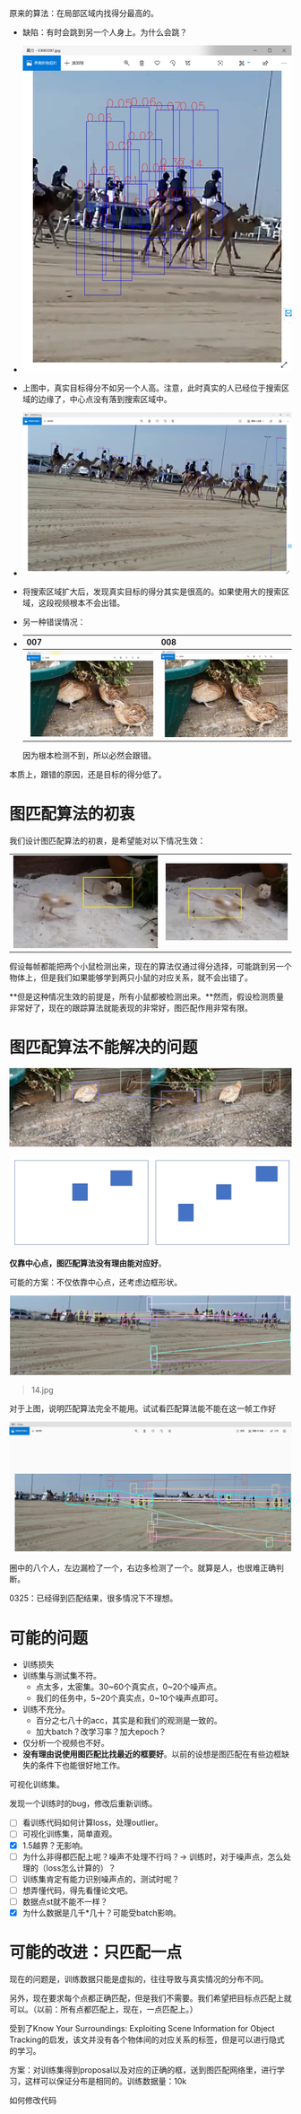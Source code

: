 原来的算法：在局部区域内找得分最高的。

- 缺陷：有时会跳到另一个人身上。为什么会跳？

- <img src="实验.assets/image-20200326095923236.png" alt="image-20200326095923236" style="zoom: 200%;" />

- 上图中，真实目标得分不如另一个人高。注意，此时真实的人已经位于搜索区域的边缘了，中心点没有落到搜索区域中。

- ![image-20200326100200757](实验.assets/image-20200326100200757.png)

- 将搜索区域扩大后，发现真实目标的得分其实是很高的。如果使用大的搜索区域，这段视频根本不会出错。

- 另一种错误情况：

- | 007                                                          | 008                                                          |
  | ------------------------------------------------------------ | ------------------------------------------------------------ |
  | ![image-20200326101259255](实验.assets/image-20200326101259255.png) | ![image-20200326101308282](实验.assets/image-20200326101308282.png) |

  因为根本检测不到，所以必然会跟错。

本质上，跟错的原因，还是目标的得分低了。

# 图匹配算法的初衷

我们设计图匹配算法的初衷，是希望能对以下情况生效：

|                                                              |                                                              |
| ------------------------------------------------------------ | ------------------------------------------------------------ |
| ![image-20200326102811559](实验.assets/image-20200326102811559.png) | ![image-20200326102823418](实验.assets/image-20200326102823418.png) |

假设每帧都能把两个小鼠检测出来，现在的算法仅通过得分选择，可能跳到另一个物体上，但是我们如果能够学到两只小鼠的对应关系，就不会出错了。

**但是这种情况生效的前提是，所有小鼠都被检测出来。**然而，假设检测质量非常好了，现在的跟踪算法就能表现的非常好，图匹配作用非常有限。

# 图匹配算法不能解决的问题

![image-20200326111246611](实验.assets/image-20200326111246611.png)

![image-20200326111320159](实验.assets/image-20200326111320159.png)

**仅靠中心点，图匹配算法没有理由能对应好**。

可能的方案：不仅依靠中心点，还考虑边框形状。

![image-20200326112714132](实验.assets/image-20200326112714132.png)

> 14.jpg

对于上图，说明匹配算法完全不能用。试试看匹配算法能不能在这一帧工作好

![image-20200326164815994](实验.assets/image-20200326164815994.png)

圈中的八个人，左边漏检了一个，右边多检测了一个。就算是人，也很难正确判断。

0325：已经得到匹配结果，很多情况下不理想。

# 可能的问题

- 训练损失
- 训练集与测试集不符。
  - 点太多，太密集。30~60个真实点，0~20个噪声点。
  - 我们的任务中，5~20个真实点，0~10个噪声点即可。
- 训练不充分。
  - 百分之七八十的acc，其实是和我们的观测是一致的。
  - 加大batch？改学习率？加大epoch？
- 仅分析一个视频也不好。
- **没有理由说使用图匹配比找最近的框要好**。以前的设想是图匹配在有些边框缺失的条件下也能很好地工作。

可视化训练集。

发现一个训练时的bug，修改后重新训练。

- [ ] 看训练代码如何计算loss，处理outlier。
- [ ] 可视化训练集，简单直观。
- [x] 1.5越界？无影响。
- [ ] 为什么非得都匹配上呢？噪声不处理不行吗？-> 训练时，对于噪声点，怎么处理的（loss怎么计算的）？
- [ ] 训练集肯定有能力识别噪声点的，测试时呢？
- [ ] 想弄懂代码，得先看懂论文吧。
- [ ] 数据点st就不能不一样？
- [x] 为什么数据是几千*几十？可能受batch影响。

# 可能的改进：只匹配一点

现在的问题是，训练数据只能是虚拟的，往往导致与真实情况的分布不同。

另外，现在要求每个点都正确匹配，但是我们不需要。我们希望把目标点匹配上就可以。（以前：所有点都匹配上，现在，一点匹配上。）

受到了Know Your Surroundings: Exploiting Scene Information for Object Tracking的启发，该文并没有各个物体间的对应关系的标签，但是可以进行隐式的学习。

方案：对训练集得到proposal以及对应的正确的框，送到图匹配网络里，进行学习，这样可以保证分布是相同的。训练数据量：10k

如何修改代码